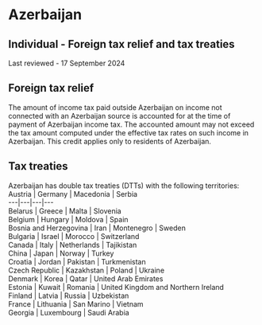 # Azerbaijan
## Individual - Foreign tax relief and tax treaties
Last reviewed - 17 September 2024
## Foreign tax relief
The amount of income tax paid outside Azerbaijan on income not connected with an Azerbaijan source is accounted for at the time of payment of Azerbaijan income tax. The accounted amount may not exceed the tax amount computed under the effective tax rates on such income in Azerbaijan. This credit applies only to residents of Azerbaijan.
## Tax treaties
Azerbaijan has double tax treaties (DTTs) with the following territories:
Austria | Germany | Macedonia | Serbia  
---|---|---|---  
Belarus | Greece | Malta | Slovenia  
Belgium | Hungary | Moldova | Spain  
Bosnia and Herzegovina | Iran | Montenegro | Sweden  
Bulgaria | Israel | Morocco | Switzerland  
Canada | Italy | Netherlands | Tajikistan  
China | Japan | Norway | Turkey  
Croatia | Jordan | Pakistan | Turkmenistan  
Czech Republic | Kazakhstan | Poland | Ukraine  
Denmark | Korea | Qatar | United Arab Emirates  
Estonia | Kuwait | Romania | United Kingdom and Northern Ireland  
Finland | Latvia | Russia | Uzbekistan  
France | Lithuania | San Marino | Vietnam  
Georgia | Luxembourg | Saudi Arabia
